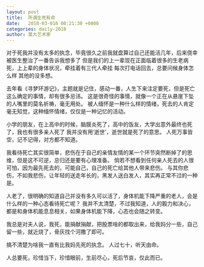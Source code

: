 ```yaml
---
layout: post
title:  所谓生死有命
date:   2018-03-016 00:21:30 +0800
categories: daily-2018 
author: 莫大艺术家
---
```

对于死我并没有太多的执念，毕竟很久之前我就盘算过自己还能活几年，后来侥幸被医生整治了一番告诉我想多了
但是我们的上一辈现在正面临着很多的生老病死，上上辈的身体状况，牵挂着有三代人牵挂
每次打电话回去，总要问候身体怎么样
其他的没多想。

去年看《寻梦环游记》，主题就是记住，感动一番，人生下来注定要死，但是死亡这么确定的事情，却有很多忌讳。
这是很奇怪的事情，就像一个正在从悬崖下坠的人嘴里的莫名祈祷，毫无用处。
被人缅怀是一种什么样的情绪，死去的人肯定毫无知觉，这种缅怀情绪，仅仅是一种记忆的活动。

小学的朋友，在上高中的时候，脑膜炎死了，高中的饭友，大学出意外最终也死了，我也有很多亲人死了
我并没有用‘逝世’，逝世就是死了的意思。
人死万事皆空，记不记得，对方都不知道。

我看待死亡其实很简单，悲伤在于自己的亲情友情的某一个环节突然断掉了的思维，但是这不可逆，总归还是要有心理准备。
倘若不想看到任何亲人死去的人很可怕，因为最先死去的，可能自己，自己的死亡给其他人带来悲伤。
与其你悲伤，不如我悲伤，让年轻的送走年长的，黑发人送白发人，其实再正常不过的一种是。

人老了，很明确的知道自己并没有多久可以活了，身体机能下降严重的老人，会是什么样的一种心态看待死亡呢？
我并不太清楚，不过我知道，人的毅力和决心，都是和身体机能息息相关，如果身体机能下降，心态也会随之转变。

我总是对夫人说，我死，能捐献捐献，把股票啥的都取出来，给我妈分一些，自己留一些，就近烧了，骨灰找个河撒了即可。

搞不清楚为啥我一直有比我妈先死的执念。
人过七十，听天由命。


人总要死，珍惜当下，珍惜眼前，生前尽心，死后节哀，仅此而已。